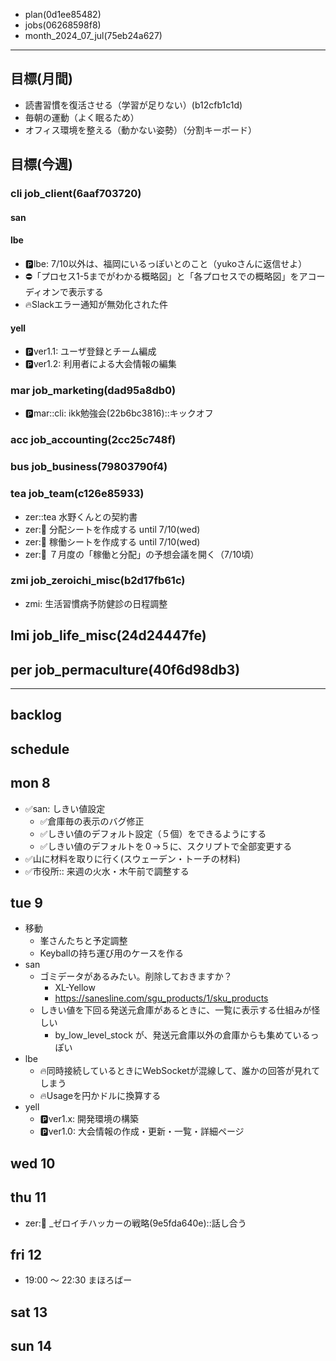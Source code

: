 
- plan(0d1ee85482)
- jobs(06268598f8)
- month_2024_07_jul(75eb24a627)
---


## 目標(月間)
- 読書習慣を復活させる（学習が足りない）(b12cfb1c1d)
- 毎朝の運動（よく眠るため）
- オフィス環境を整える（動かない姿勢）（分割キーボード）

## 目標(今週)
### cli job_client(6aaf703720)
#### san
#### lbe
- 🅿️lbe: 7/10以外は、福岡にいるっぽいとのこと（yukoさんに返信せよ）
- ⛔️「プロセス1-5までがわかる概略図」と「各プロセスでの概略図」をアコーディオンで表示する
- 🔥Slackエラー通知が無効化された件
#### yell
- 🅿️ver1.1: ユーザ登録とチーム編成
- 🅿️ver1.2: 利用者による大会情報の編集
### mar job_marketing(dad95a8db0)
- 🅿️mar::cli: ikk勉強会(22b6bc3816)::キックオフ
### acc job_accounting(2cc25c748f)
### bus job_business(79803790f4)
### tea job_team(c126e85933)
- zer::tea 水野くんとの契約書
- zer::tea: 分配シートを作成する until 7/10(wed)
- zer::tea: 稼働シートを作成する until 7/10(wed)
- zer::tea: ７月度の「稼働と分配」の予想会議を開く（7/10頃）
### zmi job_zeroichi_misc(b2d17fb61c)
- zmi: 生活習慣病予防健診の日程調整
## lmi job_life_misc(24d24447fe)
## per job_permaculture(40f6d98db3)


---

## backlog

## schedule
## mon 8
- ✅san: しきい値設定
  - ✅倉庫毎の表示のバグ修正
  - ✅しきい値のデフォルト設定（５個）をできるようにする
  - ✅しきい値のデフォルトを０→５に、スクリプトで全部変更する
- ✅山に材料を取りに行く(スウェーデン・トーチの材料)
- ✅市役所:: 来週の火水・木午前で調整する

## tue 9
- 移動
  - 峯さんたちと予定調整
  - Keyballの持ち運び用のケースを作る
- san
  - ゴミデータがあるみたい。削除しておきますか？
    - XL-Yellow
    - https://sanesline.com/sgu_products/1/sku_products
  - しきい値を下回る発送元倉庫があるときに、一覧に表示する仕組みが怪しい
    - by_low_level_stock が、発送元倉庫以外の倉庫からも集めているっぽい
- lbe
  - 🔥同時接続しているときにWebSocketが混線して、誰かの回答が見れてしまう
  - 🔥Usageを円かドルに換算する
- yell
  - 🅿️ver1.x: 開発環境の構築
  - 🅿️ver1.0: 大会情報の作成・更新・一覧・詳細ページ

## wed 10

## thu 11
- zer::bus: _ゼロイチハッカーの戦略(9e5fda640e)::話し合う

## fri 12
- 19:00 〜 22:30 まほろばー
## sat 13
## sun 14
